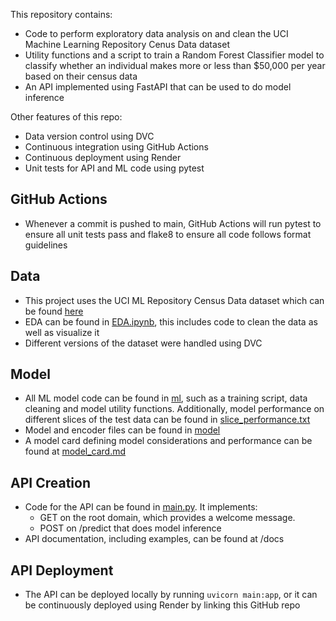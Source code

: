 This repository contains:
* Code to perform exploratory data analysis on and clean the UCI Machine Learning Repository Cenus Data dataset
* Utility functions and a script to train a Random Forest Classifier model to classify whether an individual makes more or less than $50,000 per year based on their census data
* An API implemented using FastAPI that can be used to do model inference

Other features of this repo:
* Data version control using DVC
* Continuous integration using GitHub Actions
* Continuous deployment using Render
* Unit tests for API and ML code using pytest


## GitHub Actions
* Whenever a commit is pushed to main, GitHub Actions will run pytest to ensure all unit tests pass and flake8 to ensure all code follows format guidelines

## Data
* This project uses the UCI ML Repository Census Data dataset which can be found [here](https://archive.ics.uci.edu/ml/datasets/census+income)
* EDA can be found in [EDA.ipynb](data/EDA.ipynb), this includes code to clean the data as well as visualize it
* Different versions of the dataset were handled using DVC

## Model
* All ML model code can be found in [ml](ml/), such as a training script, data cleaning and model utility functions. Additionally, model performance on different slices of the test data can be found in [slice_performance.txt](ml/slice_performance.txt)
* Model and encoder files can be found in [model](model/)
* A model card defining model considerations and performance can be found at [model_card.md](model_card.md)

## API Creation
* Code for the API can be found in [main.py](main.py). It implements:
   * GET on the root domain, which provides a welcome message.
   * POST on /predict that does model inference
* API documentation, including examples, can be found at /docs

## API Deployment
* The API can be deployed locally by running `uvicorn main:app`, or it can be continuously deployed using Render by linking this GitHub repo
